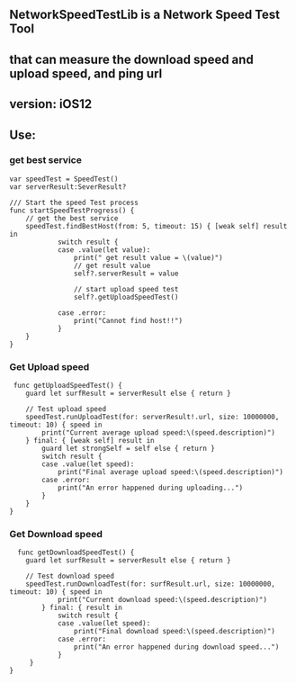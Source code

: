 ## NetworkSpeedTestLib is a Network Speed Test Tool 
## that can measure the download speed and upload speed, and ping url

## version: iOS12

## Use:
### get best service
  
  
    var speedTest = SpeedTest()
    var serverResult:SeverResult?
 
    /// Start the speed Test process
    func startSpeedTestProgress() {
        // get the best service
        speedTest.findBestHost(from: 5, timeout: 15) { [weak self] result in
                switch result {
                case .value(let value):
                    print(" get result value = \(value)")
                    // get result value
                    self?.serverResult = value
                    
                    // start upload speed test
                    self?.getUploadSpeedTest()
                    
                case .error:
                    print("Cannot find host!!")
                }
        }
    }
    
    
### Get Upload speed
  
     func getUploadSpeedTest() {
        guard let surfResult = serverResult else { return }

        // Test upload speed
        speedTest.runUploadTest(for: serverResult!.url, size: 10000000, timeout: 10) { speed in
            print("Current average upload speed:\(speed.description)")
        } final: { [weak self] result in
            guard let strongSelf = self else { return }
            switch result {
            case .value(let speed):
                print("Final average upload speed:\(speed.description)")
            case .error:
                print("An error happened during uploading...")
            }
        }
    }

### Get Download speed
  
      func getDownloadSpeedTest() {
        guard let surfResult = serverResult else { return }

        // Test download speed
        speedTest.runDownloadTest(for: surfResult.url, size: 10000000, timeout: 10) { speed in
                print("Current download speed:\(speed.description)")
            } final: { result in
                switch result {
                case .value(let speed):
                    print("Final download speed:\(speed.description)")
                case .error:
                    print("An error happened during download speed...")
                }
         }
    }



    
